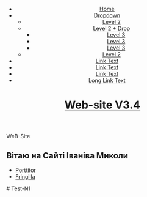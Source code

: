 <div class="bgded" style="background-сolor:red">
<div class="wrapper overlay">
    <header id="header" class="hoc clear">
      <nav id="mainav" class="clear">
        <ul class="clear">
          <li class="active"><a href="index.html">Home</a></li>
          <li><a class="drop" href="#">Dropdown</a>
            <ul>
              <li><a href="#">Level 2</a></li>
              <li><a class="drop" href="#">Level 2 + Drop</a>
                <ul>
                  <li><a href="#">Level 3</a></li>
                  <li><a href="#">Level 3</a></li>
                  <li><a href="#">Level 3</a></li>
                </ul>
              </li>
              <li><a href="#">Level 2</a></li>
            </ul>
          </li>
          <li><a href="#">Link Text</a></li>
          <li><a href="#">Link Text</a></li>
          <li><a href="#">Link Text</a></li>
          <li><a href="#">Long Link Text</a></li>
        </ul>
        </nav>
      <div id="logo"> 
       <h1><a href="index.html">Web-site V3.4</a></h1>
        </div>
    </header>
  </div>
  <div id="pageintro" class="hoc clear">
   <article>
      <div class="introtxt">
        <p class="font-xs nospace">WeB-Site</p>
        <h2 class="heading">Вітаю на Сайті Іваніва Миколи</h2>
        <p></p>
      </div>
      <footer>
        <ul class="nospace inline pushright">
          <li><a class="btn inverse" href="#">Porttitor</a></li>
          <li><a class="btn" href="#">Fringilla</a></li>
        </ul>
      </footer>
    </article>
    <!-- ################################################################################################ -->
  </div>
</div># Test-N1
